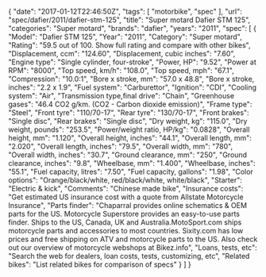 {
    "date": "2017-01-12T22:46:50Z",
    "tags": [
        "motorbike",
        "spec"
    ],
    "url": "spec\/dafier\/2011\/dafier-stm-125",
    "title": "Super motard Dafier STM 125",
    "categories": "Super motard",
    "brands": "dafier",
    "years": "2011",
    "spec": [
        {
            "Model": "Dafier STM 125",
            "Year": "2011",
            "Category": "Super motard",
            "Rating": "59.5 out of 100. Show full rating and compare with other bikes",
            "Displacement, ccm": "124.60",
            "Displacement, cubic inches": "7.60",
            "Engine type": "Single cylinder, four-stroke",
            "Power, HP": "9.52",
            "Power at RPM": "8000",
            "Top speed, km\/h": "108.0",
            "Top speed, mph": "67.1",
            "Compression": "10.0:1",
            "Bore x stroke, mm": "57.0 x 48.8",
            "Bore x stroke, inches": "2.2 x 1.9",
            "Fuel system": "Carburettor",
            "Ignition": "CDI",
            "Cooling system": "Air",
            "Transmission type,final drive": "Chain",
            "Greenhouse gases": "46.4 CO2 g\/km. (CO2 - Carbon dioxide emission)",
            "Frame type": "Steel",
            "Front tyre": "110\/70-17",
            "Rear tyre": "130\/70-17",
            "Front brakes": "Single disc",
            "Rear brakes": "Single disc",
            "Dry weight, kg": "115.0",
            "Dry weight, pounds": "253.5",
            "Power\/weight ratio, HP\/kg": "0.0828",
            "Overall height, mm": "1.120",
            "Overall height, inches": "44.1",
            "Overall length, mm": "2.020",
            "Overall length, inches": "79.5",
            "Overall width, mm": "780",
            "Overall width, inches": "30.7",
            "Ground clearance, mm": "250",
            "Ground clearance, inches": "9.8",
            "Wheelbase, mm": "1.400",
            "Wheelbase, inches": "55.1",
            "Fuel capacity, litres": "7.50",
            "Fuel capacity, gallons": "1.98",
            "Color options": "Orange\/black\/white, red\/black\/white, white\/black",
            "Starter": "Electric & kick",
            "Comments": "Chinese made bike",
            "Insurance costs": "Get estimated US insurance cost with a quote from Allstate Motorcycle Insurance",
            "Parts finder": "Chaparral provides online schematics & OEM parts for the US.   Motorcycle Superstore provides an easy-to-use parts finder. Ships to the US, Canada, UK and Australia.MotoSport.com ships motorcycle parts and accessories to most countries.    Sixity.com has low prices and free shipping on ATV and motorcycle parts to the US. Also check out our overview of motorcycle webshops at Bikez.info",
            "Loans, tests, etc": "Search the web for dealers, loan costs, tests, customizing, etc",
            "Related bikes": "List related bikes for comparison of specs"
        }
    ]
}